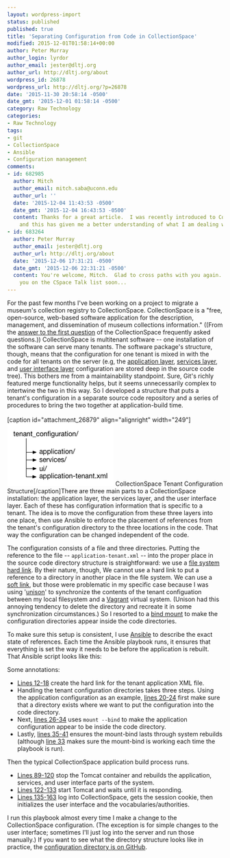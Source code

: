 ```yaml
---
layout: wordpress-import
status: published
published: true
title: 'Separating Configuration from Code in CollectionSpace'
modified: 2015-12-01T01:58:14+00:00
author: Peter Murray
author_login: lyrdor
author_email: jester@dltj.org
author_url: http://dltj.org/about
wordpress_id: 26878
wordpress_url: http://dltj.org/?p=26878
date: '2015-11-30 20:58:14 -0500'
date_gmt: '2015-12-01 01:58:14 -0500'
category: Raw Technology
categories:
- Raw Technology
tags:
- git
- CollectionSpace
- Ansible
- Configuration management
comments:
- id: 682985
  author: Mitch
  author_email: mitch.saba@uconn.edu
  author_url: ''
  date: '2015-12-04 11:43:53 -0500'
  date_gmt: '2015-12-04 16:43:53 -0500'
  content: Thanks for a great article.  I was recently introduced to CollectionSpace
    and this has given me a better understanding of what I am dealing with.
- id: 683264
  author: Peter Murray
  author_email: jester@dltj.org
  author_url: http://dltj.org/about
  date: '2015-12-06 17:31:21 -0500'
  date_gmt: '2015-12-06 22:31:21 -0500'
  content: You're welcome, Mitch.  Glad to cross paths with you again.  Hope to hear
    you on the CSpace Talk list soon...
---
```

<p>For the past few months I've been working on a project to migrate a museum's collection registry to CollectionSpace.  CollectionSpace is a "free, open-source, web-based software application for the description, management, and dissemination of museum collections information." ((From the <a href="http://www.collectionspace.org/faq/#what" title="FAQ | CollectionSpace">answer to the first question</a> of the CollectionSpace frequently asked questions.))  CollectionSpace is multitenant software -- one installation of the software can serve many tenants.  The software package's structure, though, means that the configuration for one tenant is mixed in with the code for all tenants on the server (e.g, the <a href="https://github.com/collectionspace/application/tree/master/tomcat-main/src/main/resources/tenants">application layer</a>, <a href="https://github.com/collectionspace/services/tree/master/services/common/src/main/cspace/config/services/tenants/">services layer</a>, and <a href="https://github.com/collectionspace/ui/tree/master/src/main/webapp/tenants">user interface layer</a> configuration are stored deep in the source code tree).  This bothers me from a maintainability standpoint.  Sure, Git's richly featured merge functionality helps, but it seems unnecessarily complex to intertwine the two in this way.  So I developed a structure that puts a tenant's configuration in a separate source code repository and a series of procedures to bring the two together at application-build time.<br />
<!--more--><br />
[caption id="attachment_26879" align="alignright" width="249"]<img src="/wp-content/uploads/2015/11/cspace-tenant-directory-structure.png" alt="CollectionSpace Tenant Configuration Structure" width="249" height="146" class="size-full wp-image-26879" /> CollectionSpace Tenant Configuration Structure[/caption]There are three main parts to a CollectionSpace installation: the application layer, the services layer, and the user interface layer.  Each of these has configuration information that is specific to a tenant.  The idea is to move the configuration from these three layers into one place, then use Ansible to enforce the placement of references from the tenant's configuration directory to the three locations in the code.  That way the configuration can be changed independent of the code.</p>
<p>The configuration consists of a file and three directories.  Putting the reference to the file -- <code>application-tenant.xml</code> -- into the proper place in the source code directory structure is straightforward:  we use a <a href="http://www.linfo.org/hard_link.html" title="What is a hard link? -- definition by The Linux Information Project (LINFO)">file system hard link</a>.  By their nature, though, We cannot use a hard link to put a reference to a directory in another place in the file system.  We can use a <a href="https://askubuntu.com/questions/108771/what-is-the-difference-between-a-hard-link-and-a-symbolic-link">soft link</a>, but those were problematic in my specific case because I was using '<a href="https://www.cis.upenn.edu/~bcpierce/unison/">unison</a>' to synchronize the contents of the tenant configuation between my local filesystem and a <a href="https://www.vagrantup.com/">Vagrant</a> virtual system.  (Unison had this annoying tendency to delete the directory and recreate it in some synchronization circumstances.)  So I resorted to a <a href="https://unix.stackexchange.com/questions/198590/what-is-a-bind-mount">bind mount</a> to make the configuration directories appear inside the code directories.</p>
<p>To make sure this setup is consistent, I use <a href="http://www.ansible.com/" title="Ansible is Simple IT Automation">Ansible</a> to describe the exact state of references.  Each time the Ansible playbook runs, it ensures that everything is set the way it needs to be before the application is rebuilt.  That Ansible script looks like this:</p>
<p><script src="https://gist.github.com/dltj/ed71a79f5174581ee185.js"></script></p>
<p>Some annotations:</p>
<ul>
<li><a href="https://gist.github.com/dltj/ed71a79f5174581ee185#file-playbook_cspace_deploy_tenant-yml-L12-L18">Lines 12-18</a> create the hard link for the tenant application XML file.</li>
<li>Handling the tenant configuration directories takes three steps.  Using the application configuration as an example, <a href="https://gist.github.com/dltj/ed71a79f5174581ee185#file-playbook_cspace_deploy_tenant-yml-L20-L24">lines 20-24</a> first make sure that a directory exists where we want to put the configuration into the code directory.</li>
<li>Next, <a href="https://gist.github.com/dltj/ed71a79f5174581ee185#file-playbook_cspace_deploy_tenant-yml-L26-L34">lines 26-34</a> uses <code>mount --bind</code> to make the application configuration appear to be inside the code directory.</li>
<li>Lastly, <a href="https://gist.github.com/dltj/ed71a79f5174581ee185#file-playbook_cspace_deploy_tenant-yml-L36-L41">lines 35-41</a> ensures the mount-bind lasts through system rebuilds (although <a href="https://gist.github.com/dltj/ed71a79f5174581ee185#file-playbook_cspace_deploy_tenant-yml-L33">line 33</a> makes sure the mount-bind is working each time the playbook is run).</li>
</ul>
<p>Then the typical CollectionSpace application build process runs.</p>
<ul>
<li><a href="https://gist.github.com/dltj/ed71a79f5174581ee185#file-playbook_cspace_deploy_tenant-yml-L89-L120">Lines 89-120</a> stop the Tomcat container and rebuilds the application, services, and user interface parts of the system.</li>
<li><a href="https://gist.github.com/dltj/ed71a79f5174581ee185#file-playbook_cspace_deploy_tenant-yml-L122-L133">Lines 122-133</a> start Tomcat and waits until it is responding.</li>
<li><a href="https://gist.github.com/dltj/ed71a79f5174581ee185#file-playbook_cspace_deploy_tenant-yml-L135-L163">Lines 135-163</a> log into CollectionSpace, gets the session cookie, then initializes the user interface and the vocabularies/authorities.</li>
</ul>
<p>I run this playbook almost every time I make a change to the CollectionSpace configuration.  (The exception is for simple changes to the user interface; sometimes I'll just log into the server and run those manually.)  If you want to see what the directory structure looks like in practice, the <a href="https://github.com/cherryhill/sdmom-tenant-config">configuration directory is on GitHub</a>.</p>
